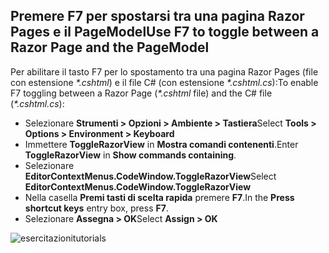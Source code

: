 <a name="f7"></a>
## <a name="use-f7-to-toggle-between-a-razor-page-and-the-pagemodel"></a><span data-ttu-id="0fa02-101">Premere F7 per spostarsi tra una pagina Razor Pages e il PageModel</span><span class="sxs-lookup"><span data-stu-id="0fa02-101">Use F7 to toggle between a Razor Page and the PageModel</span></span>

<span data-ttu-id="0fa02-102">Per abilitare il tasto F7 per lo spostamento tra una pagina Razor Pages (file con estensione *\*.cshtml*) e il file C# (con estensione *\*.cshtml.cs*):</span><span class="sxs-lookup"><span data-stu-id="0fa02-102">To enable F7 toggling between a Razor Page (*\*.cshtml* file) and the C# file (*\*.cshtml.cs*):</span></span>

* <span data-ttu-id="0fa02-103">Selezionare **Strumenti > Opzioni > Ambiente > Tastiera**</span><span class="sxs-lookup"><span data-stu-id="0fa02-103">Select **Tools > Options > Environment > Keyboard**</span></span>
* <span data-ttu-id="0fa02-104">Immettere **ToggleRazorView** in **Mostra comandi contenenti**.</span><span class="sxs-lookup"><span data-stu-id="0fa02-104">Enter **ToggleRazorView** in **Show commands containing**.</span></span>
* <span data-ttu-id="0fa02-105">Selezionare **EditorContextMenus.CodeWindow.ToggleRazorView**</span><span class="sxs-lookup"><span data-stu-id="0fa02-105">Select **EditorContextMenus.CodeWindow.ToggleRazorView**</span></span>
* <span data-ttu-id="0fa02-106">Nella casella **Premi tasti di scelta rapida** premere **F7**.</span><span class="sxs-lookup"><span data-stu-id="0fa02-106">In the **Press shortcut keys** entry box, press **F7**.</span></span>
* <span data-ttu-id="0fa02-107">Selezionare **Assegna > OK**</span><span class="sxs-lookup"><span data-stu-id="0fa02-107">Select **Assign > OK**</span></span>

![<span data-ttu-id="0fa02-108">esercitazioni</span><span class="sxs-lookup"><span data-stu-id="0fa02-108">tutorials</span></span> ](~/tutorials/razor-pages/razor-pages-start/_static/F7.png)
<!-- 
![preceding instructions](~/includes/RP/_static/F7.png)

![_static/F7.pngs](_static/F7.png)
-->
